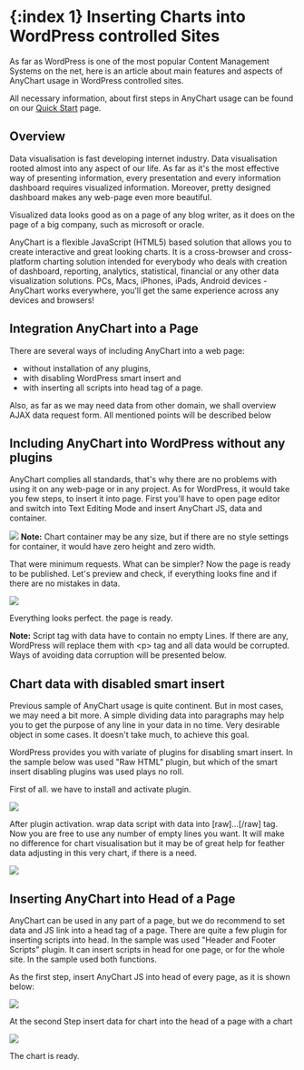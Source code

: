 {:index 1}
Inserting Charts into WordPress controlled Sites 
===========
  
As far as WordPress is one of the most popular Content Management Systems on the net, here is an article about main 
features and aspects of AnyChart usage in WordPress controlled sites.
  
All necessary information, about first steps in AnyChart usage can be found on our 
[Quick Start](../Quick_Start/Quick_Start) page.

## Overview

Data visualisation is fast developing internet industry. Data visualisation rooted almost into any aspect of our life. 
As far as it's the most effective way of presenting information, every presentation and every information dashboard 
requires visualized information. Moreover, pretty designed dashboard makes any web-page even more beautiful.
  
  
Visualized data looks good as on a page of any blog writer, as it does on the page of a big company, such as microsoft 
or oracle.
  
  
<!--нагло спиздил с главной страницы-->
AnyChart is a flexible JavaScript (HTML5) based solution that allows you to create interactive and great looking 
charts. It is a cross-browser and cross-platform charting solution intended for everybody who deals with creation of 
dashboard, reporting, analytics, statistical, financial or any other data visualization solutions. PCs, Macs, iPhones, 
iPads, Android devices - AnyChart works everywhere, you'll get the same experience across any devices and browsers! 


## Integration AnyChart into a Page

There are several ways of including AnyChart into a web page:
 * without installation of any plugins, 
 * with disabling WordPress smart insert and 
 * with inserting all scripts into head tag of a page.
  
Also, as far as we may need data from other domain, we shall overview AJAX data request form. All mentioned points will 
be described below


## Including AnyChart into WordPress without any plugins

AnyChart complies all standards, that's why there are no problems with using it on any web-page or in any project. As 
for WordPress, it would take you few steps, to insert it into page. First you'll have to open page editor and switch 
into Text Editing Mode and insert AnyChart JS, data and container.
  
![](http://cdn.anychart.com/images/wordpress/no_plugins.png)
**Note:** Chart container may be any size, but if there are no style settings for container, it would have zero height 
and zero width.
  
  
That were minimum requests. What can be simpler? Now the page is ready to be published. Let's preview and check, if 
everything looks fine and if there are no mistakes in data.
  
![](http://cdn.anychart.com/images/wordpress/preview.png)
  
Everything looks perfect. the page is ready.
  
**Note:** Script tag with data have to contain no empty Lines. If there are any, WordPress will replace them with \<p> 
tag and all data would be corrupted. Ways of avoiding data corruption will be presented below.

## Chart data with disabled smart insert

Previous sample of AnyChart usage is quite continent. But in most cases, we may need a bit more. A simple dividing data 
into paragraphs may help you to get the purpose of any line in your data in no time. Very desirable <!-- !!!! -->object 
in some cases. It doesn't take much, to achieve this goal. 
  
WordPress provides you with variate of plugins for disabling smart insert. In the sample below was used "Raw HTML" 
plugin, but which of the smart insert disabling plugins was used plays no roll.
  
First of all. we have to install and activate plugin.
  
![](http://cdn.anychart.com/images/wordpress/pluging_activation.png)
  
After plugin activation. wrap data script with data into \[raw]...\[/raw] tag. Now you are free to use any number of 
empty lines you want. It will make no difference for chart visualisation but it may be of great help for feather data 
adjusting in this very chart, if there is a need.
  
![](http://cdn.anychart.com/images/wordpress/raw_html.png)
  
## Inserting AnyChart into Head of a Page

AnyChart can be used in any part of a page, but we do recommend to set data and JS link into a head tag of a page. 
There are quite a few plugin for inserting scripts into head. In the sample was used "Header and Footer Scripts" plugin.
 It can insert scripts in head for one page, or for the whole site. In the sample used both functions.
  
As the first step, insert AnyChart JS into head of every page, as it is shown below:
  
![](http://cdn.anychart.com/images/wordpress/header_plugin.png)
  

At the second Step insert data for chart into the head of a page with a chart 
  
![](http://cdn.anychart.com/images/wordpress/header_script.png)
  
The chart is ready.